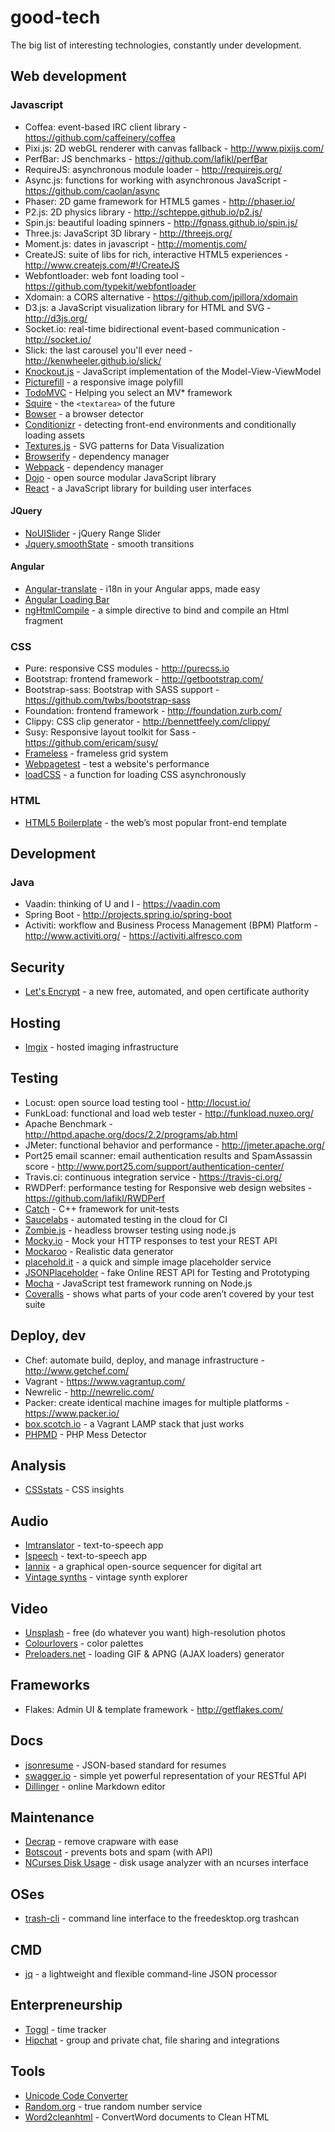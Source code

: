 good-tech
=========

The big list of interesting technologies, constantly under development.

## Web development

### Javascript

* Coffea: event-based IRC client library - https://github.com/caffeinery/coffea
* Pixi.js: 2D webGL renderer with canvas fallback - http://www.pixijs.com/
* PerfBar: JS benchmarks - https://github.com/lafikl/perfBar
* RequireJS: asynchronous module loader - http://requirejs.org/
* Async.js: functions for working with asynchronous JavaScript - https://github.com/caolan/async
* Phaser: 2D game framework for HTML5 games - http://phaser.io/
* P2.js: 2D physics library - http://schteppe.github.io/p2.js/
* Spin.js: beautiful loading spinners - http://fgnass.github.io/spin.js/
* Three.js: JavaScript 3D library - http://threejs.org/
* Moment.js: dates in javascript - http://momentjs.com/
* CreateJS: suite of libs for rich, interactive HTML5 experiences - http://www.createjs.com/#!/CreateJS
* Webfontloader: web font loading tool - https://github.com/typekit/webfontloader
* Xdomain: a CORS alternative - https://github.com/jpillora/xdomain
* D3.js: a JavaScript visualization library for HTML and SVG - http://d3js.org/
* Socket.io: real-time bidirectional event-based communication - http://socket.io/
* Slick: the last carousel you'll ever need - http://kenwheeler.github.io/slick/
* [Knockout.js](http://knockoutjs.com/) - JavaScript implementation of the Model-View-ViewModel 
* [Picturefill](http://scottjehl.github.io/picturefill/) - a responsive image polyfill
* [TodoMVC](http://todomvc.com/) - Helping you select an MV* framework
* [Squire](http://neilj.github.io/Squire/) - the `<textarea>` of the future
* [Bowser](https://github.com/ded/bowser) - a browser detector
* [Conditionizr](http://conditionizr.com/) - detecting front-end environments and conditionally loading assets
* [Textures.js](http://riccardoscalco.github.io/textures/) - SVG patterns for Data Visualization
* [Browserify](http://browserify.org/) - dependency manager
* [Webpack](http://webpack.github.io/) - dependency manager
* [Dojo](https://dojotoolkit.org/) - open source modular JavaScript library
* [React](http://facebook.github.io/react/) - a JavaScript library for building user interfaces

#### JQuery

* [NoUISlider](http://refreshless.com/nouislider/) - jQuery Range Slider
* [Jquery.smoothState](https://github.com/weblinc/jquery.smoothState.js) - smooth transitions

#### Angular

* [Angular-translate](https://github.com/angular-translate/angular-translate) - i18n in your Angular apps, made easy 
* [Angular Loading Bar](http://chieffancypants.github.io/angular-loading-bar) 
* [ngHtmlCompile](https://github.com/francisbouvier/ng_html_compile) - a simple directive to bind and compile an Html fragment

### CSS

* Pure: responsive CSS modules - http://purecss.io
* Bootstrap: frontend framework - http://getbootstrap.com/
* Bootstrap-sass: Bootstrap with SASS support - https://github.com/twbs/bootstrap-sass
* Foundation: frontend framework - http://foundation.zurb.com/
* Clippy: CSS clip generator - http://bennettfeely.com/clippy/
* Susy: Responsive layout toolkit for Sass - https://github.com/ericam/susy/
* [Frameless](http://framelessgrid.com/) - frameless grid system
* [Webpagetest](http://www.webpagetest.org/) - test a website's performance
* [loadCSS](https://github.com/filamentgroup/loadCSS) - a function for loading CSS asynchronously

### HTML
* [HTML5 Boilerplate](https://html5boilerplate.com/) - the web’s most popular front-end template

## Development

### Java

* Vaadin: thinking of U and I - https://vaadin.com
* Spring Boot - http://projects.spring.io/spring-boot
* Activiti: workflow and Business Process Management (BPM) Platform - http://www.activiti.org/ - https://activiti.alfresco.com

## Security

* [Let's Encrypt](https://letsencrypt.org) - a new free, automated, and open certificate authority

## Hosting

* [Imgix](http://www.imgix.com/) - hosted imaging infrastructure

## Testing 

* Locust: open source load testing tool - http://locust.io/
* FunkLoad: functional and load web tester - http://funkload.nuxeo.org/
* Apache Benchmark - http://httpd.apache.org/docs/2.2/programs/ab.html
* JMeter: functional behavior and performance - http://jmeter.apache.org/
* Port25 email scanner: email authentication results and SpamAssassin score -  http://www.port25.com/support/authentication-center/
* Travis.ci: continuous integration service - https://travis-ci.org/
* RWDPerf: performance testing for Responsive web design websites - https://github.com/lafikl/RWDPerf
* [Catch](https://github.com/philsquared/Catch) - C++ framework for unit-tests
* [Saucelabs](https://saucelabs.com/) - automated testing in the cloud for CI
* [Zombie.js](https://github.com/assaf/zombie) - headless browser testing using node.js
* [Mocky.io](http://www.mocky.io/) - Mock your HTTP responses to test your REST API
* [Mockaroo](https://www.mockaroo.com/) - Realistic data generator
* [placehold.it](http://placehold.it/) - a quick and simple image placeholder service
* [JSONPlaceholder](http://jsonplaceholder.typicode.com/) - fake Online REST API for Testing and Prototyping
* [Mocha](https://mochajs.org) - JavaScript test framework running on Node.js
* [Coveralls](https://coveralls.io/) - shows what parts of  your code aren’t covered by your test suite

## Deploy, dev

* Chef: automate build, deploy, and manage  infrastructure - http://www.getchef.com/
* Vagrant - https://www.vagrantup.com/
* Newrelic - http://newrelic.com/
* Packer: create identical machine images for multiple platforms - https://www.packer.io/
* [box.scotch.io](https://box.scotch.io/) - a Vagrant LAMP stack that just works
* [PHPMD](http://phpmd.org/) - PHP Mess Detector

## Analysis

* [CSSstats](http://cssstats.com/) - CSS insights

## Audio

* [Imtranslator](http://imtranslator.net/translate-and-speak/) - text-to-speech app
* [Ispeech](http://www.ispeech.org/text.to.speech) - text-to-speech app
* [Iannix](http://www.iannix.org/) - a graphical open-source sequencer for digital art
* [Vintage synths](http://www.vintagesynth.com/) - vintage synth explorer

## Video

* [Unsplash](https://unsplash.com/) - free (do whatever you want) high-resolution photos
* [Colourlovers](http://www.colourlovers.com) - color palettes
* [Preloaders.net](http://preloaders.net/) - loading GIF & APNG (AJAX loaders) generator

## Frameworks

* Flakes: Admin UI & template framework - http://getflakes.com/

## Docs

* [jsonresume](https://jsonresume.org/) - JSON-based standard for resumes
* [swagger.io](http://swagger.io/) - simple yet powerful representation of your RESTful API
* [Dillinger](http://dillinger.io/) - online Markdown editor

## Maintenance

* [Decrap](http://www.decrap.org/) - remove crapware with ease
* [Botscout](http://botscout.com/) - prevents bots and spam (with API)
* [NCurses Disk Usage](http://dev.yorhel.nl/ncdu) - disk usage analyzer with an ncurses interface

## OSes

* [trash-cli](https://github.com/andreafrancia/trash-cli) - command line interface to the freedesktop.org trashcan

## CMD

* [jq](http://stedolan.github.io/jq/) - a lightweight and flexible command-line JSON processor

## Enterpreneurship

* [Toggl](https://www.toggl.com/) - time tracker
* [Hipchat](https://www.hipchat.com/) - group and private chat, file sharing and integrations

## Tools

* [Unicode Code Converter](http://rishida.net/tools/conversion/)
* [Random.org](https://www.random.org/) - true random number service
* [Word2cleanhtml](http://word2cleanhtml.com/) - ConvertWord documents to Clean HTML
